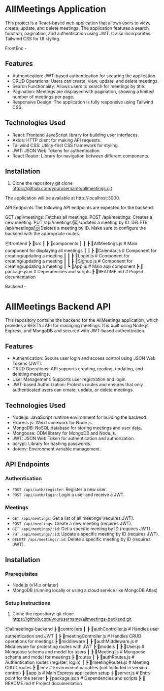 # AllMeetings Application

This project is a React-based web application that allows users to view, create, update, and delete meetings. The application features a search function, pagination, and authentication using JWT. It also incorporates Tailwind CSS for UI styling.


FrontEnd - 
## Features

- Authentication: JWT-based authentication for securing the application.
- CRUD Operations: Users can create, view, update, and delete meetings.
- Search Functionality: Allows users to search for meetings by title.
- Pagination: Meetings are displayed with pagination, showing a limited number of meetings per page.
- Responsive Design: The application is fully responsive using Tailwind CSS.

## Technologies Used

- React: Frontend JavaScript library for building user interfaces.
- Axios: HTTP client for making API requests.
- Tailwind CSS: Utility-first CSS framework for styling.
- JWT: JSON Web Tokens for authentication.
- React Router: Library for navigation between different components.
  
## Installation

1. Clone the repository
   git clone https://github.com/yourusername/allmeetings.git


The application will be available at http://localhost:3000.

API Endpoints
The following API endpoints are expected for the backend:

GET /api/meetings: Fetches all meetings.
POST /api/meetings: Creates a new meeting.
PUT /api/meetings/:id: Updates a meeting by ID.
DELETE /api/meetings/:id: Deletes a meeting by ID.
Make sure to configure the backend with the appropriate routes.

📦frontend
 ┣ 📂src
 ┃ ┣ 📂components
 ┃ ┃ ┣ 📜AllMeetings.js        # Main component for displaying all meetings
 ┃ ┃ ┣ 📜Calendar.js        # Component for creating/updating a meeting
 ┃ ┃ ┣ 📜Login.js        # Component for creating/updating a meeting
 ┃ ┃ ┣ 📜Signup.js        # Component for creating/updating a meeting
 ┃ ┗ 📜App.js                  # Main app component
 ┣ 📜package.json              # Dependencies and scripts
 ┣ 📜README.md                 # Project documentation



Backend - 
# AllMeetings Backend API

This repository contains the backend for the AllMeetings application, which provides a RESTful API for managing meetings. It is built using Node.js, Express, and MongoDB and secured with JWT-based authentication.

## Features

- Authentication: Secure user login and access control using JSON Web Tokens (JWT).
- CRUD Operations: API supports creating, reading, updating, and deleting meetings.
- User Management: Supports user registration and login.
- JWT-based Authorization: Protects routes and ensures that only authenticated users can create, update, or delete meetings.

## Technologies Used

- Node.js: JavaScript runtime environment for building the backend.
- Express.js: Web framework for Node.js.
- MongoDB: NoSQL database for storing meetings and user data.
- Mongoose: ODM library for MongoDB and Node.js.
- JWT: JSON Web Token for authentication and authorization.
- bcrypt: Library for hashing passwords.
- dotenv: Environment variable management.

## API Endpoints

### Authentication

- `POST /api/auth/register`: Register a new user.
- `POST /api/auth/login`: Login a user and receive a JWT.

### Meetings

- `GET /api/meetings`: Get a list of all meetings (requires JWT).
- `POST /api/meetings`: Create a new meeting (requires JWT).
- `GET /api/meetings/:id`: Get a specific meeting by ID (requires JWT).
- `PUT /api/meetings/:id`: Update a specific meeting by ID (requires JWT).
- `DELETE /api/meetings/:id`: Delete a specific meeting by ID (requires JWT).

## Installation

### Prerequisites

- Node.js (v14.x or later)
- MongoDB (running locally or using a cloud service like MongoDB Atlas)

### Setup Instructions

1. Clone the repository:
   git clone https://github.com/yourusername/allmeetings-backend.git


📦allmeetings-backend
 ┣ 📂controllers
 ┃ ┣ 📜authController.js       # Handles user authentication and JWT
 ┃ ┣ 📜meetingController.js    # Handles CRUD operations for meetings
 ┣ 📂middleware
 ┃ ┣ 📜authMiddleware.js       # Middleware for protecting routes with JWT
 ┣ 📂models
 ┃ ┣ 📜User.js                 # Mongoose schema and model for users
 ┃ ┣ 📜Meeting.js              # Mongoose schema and model for meetings
 ┣ 📂routes
 ┃ ┣ 📜authRoutes.js           # Authentication routes (register, login)
 ┃ ┣ 📜meetingRoutes.js        # Meeting CRUD routes
 ┣ 📜.env                      # Environment variables (not included in version control)
 ┣ 📜app.js                    # Main Express application setup
 ┣ 📜server.js                 # Entry point for the server
 ┣ 📜package.json              # Dependencies and scripts
 ┣ 📜README.md                 # Project documentation
